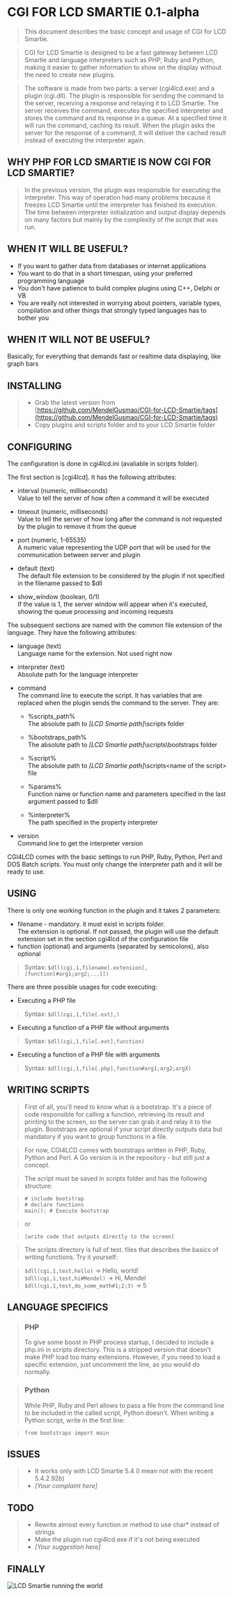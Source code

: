 CGI FOR LCD SMARTIE 0.1-alpha
=============================

> This document describes the basic concept and usage of CGI for LCD Smartie.

> CGI for LCD Smartie is designed to be a fast gateway between LCD Smartie and language 
> interpreters such as PHP, Ruby and Python, making it easier to gather information to 
> show on the display without the need to create new plugins.

> The software is made from two parts: a server (cgi4lcd.exe) and a plugin (cgi.dll).
> The plugin is responsible for sending the command to the server, receiving a response and
> relaying it to LCD Smartie.
> The server receives the command, executes the specified interpreter and stores the command 
> and its response in a queue. At a specified time it will run the command, caching its result. 
> When the plugin asks the server for the response of a command, it will deliver the cached 
> result instead of executing the interpreter again.

WHY PHP FOR LCD SMARTIE IS NOW CGI FOR LCD SMARTIE?
---------------------------------------------------

> In the previous version, the plugin was responsible for executing the interpreter. This way of 
> operation had many problems because it freezes LCD Smartie until the interpreter has finished 
> its execution. The time between interpreter initialization and output display depends on many 
> factors but mainly by the complexity of the script that was run.

WHEN IT WILL BE USEFUL?
-----------------------

* If you want to gather data from databases or internet applications
* You want to do that in a short timespan, using your preferred programming language
* You don't have patience to build complex plugins using C++, Delphi or VB
* You are really not interested in worrying about pointers, variable types, compilation and other 
  things that strongly typed languages has to bother you

WHEN IT WILL NOT BE USEFUL?
---------------------------

Basically, for everything that demands fast or realtime data displaying, like graph bars

INSTALLING
----------

> * Grab the latest version from [https://github.com/MendelGusmao/CGI-for-LCD-Smartie/tags](https://github.com/MendelGusmao/CGI-for-LCD-Smartie/tags)  
> * Copy plugins and scripts folder and to your LCD Smartie folder

CONFIGURING
-----------

The configuration is done in cgi4lcd.ini (avaliable in scripts folder).

The first section is [cgi4lcd]. It has the following attributes:

  * interval (numeric, milliseconds)  
    Value to tell the server of how often a command it will be executed

  * timeout (numeric, milliseconds)  
    Value to tell the server of how long after the command is not requested by the
    plugin to remove it from the queue

  * port (numeric, 1-65535)  
    A numeric value representing the UDP port that will be used for the communication between
    server and plugin

  * default (text)  
    The default file extension to be considered by the plugin if not specified in the filename passed
    to $dll

  * show_window (boolean, 0/1)  
    If the value is 1, the server window will appear when it's executed, showing the queue
    processing and incoming requests

The subsequent sections are named with the common file extension of the language. They have the following
attributes:

  * language (text)  
    Language name for the extension. Not used right now

  * interpreter (text)  
    Absolute path for the language interpreter

  * command  
    The command line to execute the script. It has variables that are replaced when the plugin sends the
    command to the server. They are:

      * %scripts_path%  
	The absolute path to *[LCD Smartie path]*\scripts folder

      * %bootstraps_path%  
	The absolute path to *[LCD Smartie path]*\scripts\bootstraps folder

      * %script%  
	The absolute path to *[LCD Smartie path]*\scripts\<name of the script> file

      * %params%  
	Function name or function name and parameters specified in the last argument passed to $dll

      * %interpreter%  
	The path specified in the property interpreter

  * version  
    Command line to get the interpreter version

CGI4LCD comes with the basic settings to run PHP, Ruby, Python, Perl and DOS Batch scripts. You must
only change the interpreter path and it will be ready to use.

USING
-----

There is only one working function in the plugin and it takes 2 parameters:

* filename - mandatory. it must exist in scripts folder.  
  The extension is optional. If not passed, the plugin will use the default extension
  set in the section cgi4lcd of the configuration file  
* function (optional) and arguments (separated by semicolons), also optional

> Syntax: `$dll(cgi,1,filename[.extension],[function[#arg1;arg2;...]])`

There are three possible usages for code executing:

* Executing a PHP file

> Syntax: `$dll(cgi,1,file[.ext],)`

* Executing a function of a PHP file without arguments

> Syntax: `$dll(cgi,1,file[.ext],function)`

* Executing a function of a PHP file with arguments

> Syntax: `$dll(cgi,1,file[.php],function#arg1;arg2;argX)`

WRITING SCRIPTS
---------------

> First of all, you'll need to know what is a bootstrap. It's a piece of code responsible for
> calling a function, retrieving its result and printing to the screen, so the server can grab
> it and relay it to the plugin. Bootstraps are optional if your script directly outputs data 
> but mandatory if you want to group functions in a file.

> For now, CGI4LCD comes with bootstraps written in PHP, Ruby, Python and Perl. A Go version is
> in the repository - but still just a concept.

> The script must be saved in scripts folder and has the following structure:

> `# include bootstrap`  
> `# declare functions`  
> `main(); # Execute bootstrap`  

> or

> `[write code that outputs directly to the screen]`

> The scripts directory is full of test.<extension> files that describes the basics of writing 
> functions. Try it yourself:

> `$dll(cgi,1,test,hello)` -> Hello, world!  
> `$dll(cgi,1,test,hi#Mendel)` -> Hi, Mendel  
> `$dll(cgi,1,test,do_some_math#1;2;3)` -> 5  

LANGUAGE SPECIFICS
------------------

> ### PHP
>   To give some boost in PHP process startup, I decided to include a php.ini in scripts
>   directory. This is a stripped version that doesn't make PHP load too many extensions.
>   However, if you need to load a specific extension, just uncomment the line, as you would
>   do normally.

> ### Python
>   While PHP, Ruby and Perl allows to pass a file from the command line to be included in the
>   called script, Python doesn't. When writing a Python script, write in the first line:

>   `from bootstraps import main`

ISSUES
------

> * It works only with LCD Smartie 5.4 (I mean not with the recent 5.4.2.92b)  
> * *[Your complaint here]*

TODO
----

> * Rewrite almost every function or method to use char* instead of strings
> * Make the plugin run cgi4lcd.exe if it's not being executed
> * *[Your suggestion here]*

FINALLY
-------

![LCD Smartie running the world](/MendelGusmao/CGI-for-LCD-Smartie/blob/master/pics/run-everything-in-the-world.jpg?raw=true "Beaultiful, isn't it?")